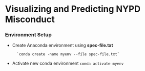 # Visualizing and Predicting NYPD Misconduct

### Environment Setup

- Create Anaconda environment using **spec-file.txt**

        `conda create -name myenv --file spec-file.txt`
- Activate new conda environment 
        `conda activate myenv`
